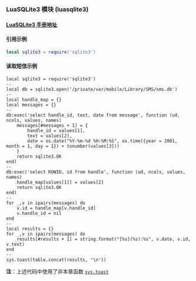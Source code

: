 ### LuaSQLite3 模块 (luasqlite3)


#### [LuaSQLite3 手册地址](http://lua.sqlite.org/index.cgi/doc/tip/doc/lsqlite3.wiki)

#### 引用示例
```lua
local sqlite3 = require('sqlite3')
```

#### 读取短信示例
```
local sqlite3 = require('sqlite3')
--
local db = sqlite3.open('/private/var/mobile/Library/SMS/sms.db')
--
local handle_map = {}
local messages = {}
--
db:exec('select handle_id, text, date from message', function (ud, ncols, values, names)
	messages[#messages + 1] = {
		handle_id = values[1],
		text = values[2],
		date = os.date("%Y-%m-%d %H:%M:%S", os.time({year = 2001, month = 1, day = 1}) + tonumber(values[3]))
	}
	return sqlite3.OK
end)
--
db:exec('select ROWID, id from handle', function (ud, ncols, values, names)
	handle_map[values[1]] = values[2]
	return sqlite3.OK
end)
--
for _,v in ipairs(messages) do
	v.id = handle_map[v.handle_id]
	v.handle_id = nil
end
--
local results = {}
for _,v in ipairs(messages) do
	results[#results + 1] = string.format("[%s](%s):%s", v.date, v.id, v.text)
end
--
sys.toast(table.concat(results, '\n'))
```
**注**：上述代码中使用了非本章函数 [`sys.toast`](/Handbook/sys/sys.toast.md)

